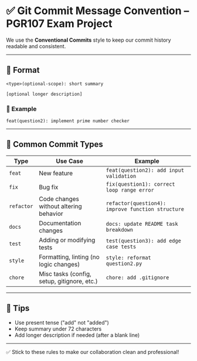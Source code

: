 
# ✅ Git Commit Message Convention – PGR107 Exam Project

We use the **Conventional Commits** style to keep our commit history readable and consistent.

---

## 📝 Format

```
<type>(optional-scope): short summary

[optional longer description]
```

### 🔹 Example

```
feat(question2): implement prime number checker
```

---

## 🔧 Common Commit Types

| Type        | Use Case                                     | Example                                          |
|-------------|-----------------------------------------------|--------------------------------------------------|
| `feat`      | New feature                                   | `feat(question2): add input validation`          |
| `fix`       | Bug fix                                       | `fix(question1): correct loop range error`       |
| `refactor`  | Code changes without altering behavior        | `refactor(question4): improve function structure`|
| `docs`      | Documentation changes                         | `docs: update README task breakdown`             |
| `test`      | Adding or modifying tests                     | `test(question3): add edge case tests`           |
| `style`     | Formatting, linting (no logic changes)        | `style: reformat question2.py`                   |
| `chore`     | Misc tasks (config, setup, gitignore, etc.)   | `chore: add .gitignore`                          |

---

## 🧠 Tips

- Use present tense ("add" not "added")
- Keep summary under 72 characters
- Add longer description if needed (after a blank line)

---

✅ Stick to these rules to make our collaboration clean and professional!
